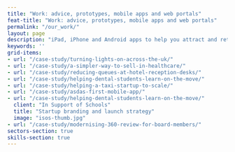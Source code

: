 ```yaml
---
title: "Work: advice, prototypes, mobile apps and web portals"
feat-title: "Work: advice, prototypes, mobile apps and web portals"
permalink: "/our_work/"
layout: page
description: "iPad, iPhone and Android apps to help you attract and retain customers. Present engaging interactive sales content. Bespke sales enablement for iPad and mobile."
keywords: ''
grid-items:
- url: "/case-study/turning-lights-on-across-the-uk/"
- url: "/case-study/a-simpler-way-to-sell-in-healthcare/"
- url: "/case-study/reducing-queues-at-hotel-reception-desks/"
- url: "/case-study/helping-dental-students-learn-on-the-move/"
- url: "/case-study/helping-a-taxi-startup-to-scale/"
- url: "/case-study/asdas-first-mobile-app/"
- url: "/case-study/helping-dental-students-learn-on-the-move/"
  client: "In Support of Schools"
  title: "Startup branding and launch strategy"
  image: "isos-thumb.jpg"
- url: "/case-study/modernising-360-review-for-board-members/"
sectors-section: true
skills-section: true
---
```



